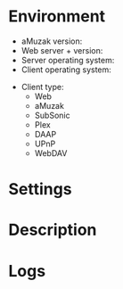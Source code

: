 <!--
1. Delete any not relevant section in this template.
2. Before posting any issue, please try to reproduce with latest `develop` branch. Development is quite active and your issue may already have a fix pending for next version. No issue will be considered before confirmation on the `develop` branch.
3. Don't worry for text between `<!--` and `--\>`, it will be automatically removed from the output.
-->

# Environment

 * aMuzak version:
 * Web server + version:
 * Server operating system:
 * Client operating system:

<!-- Keep only the affected clients in the list below. Add client application name and version on the right of the client type you use. -->

 * Client type:
   - Web
   - aMuzak
   - SubSonic
   - Plex
   - DAAP
   - UPnP
   - WebDAV

# Settings

<!-- Put here a description of your settings or attach amuzak.cfg.php after removing sensitive information (server host, database connection...) -->

# Description

<!-- Put here the bug/feature description and how to reproduce/integrate it. -->

# Logs

<!-- [aMuzak logs](https://github.com/ampache/ampache/wiki/Troubleshooting#enable-logging) and web server access/error logs in attached files. Please also add client application logs if appropriate. -->
